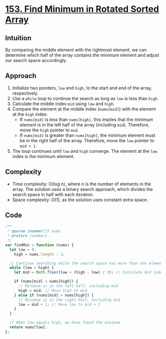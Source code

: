 # [153. Find Minimum in Rotated Sorted Array](https://leetcode.com/problems/find-minimum-in-rotated-sorted-array/description/)

## Intuition

By comparing the middle element with the rightmost element, we can determine which half of the array contains the minimum element and adjust our search space accordingly.

## Approach

1. Initialize two pointers, `low` and `high`, to the start and end of the array, respectively.
2. Use a `while` loop to continue the search as long as `low` is less than `high`.
3. Calculate the middle index `mid` using `low` and `high`.
4. Compare the element at the middle index (`nums[mid]`) with the element at the `high` index:
   - If `nums[mid]` is less than `nums[high]`, this implies that the minimum element is in the left half of the array (including `mid`). Therefore, move the `high` pointer to `mid`.
   - If `nums[mid]` is greater than `nums[high]`, the minimum element must be in the right half of the array. Therefore, move the `low` pointer to `mid + 1`.
5. The loop continues until `low` and `high` converge. The element at the `low` index is the minimum element.

## Complexity

- Time complexity: O(log n), where n is the number of elements in the array. The solution uses a binary search approach, which divides the search space in half with each iteration.
- Space complexity: O(1), as the solution uses constant extra space.

## Code

```javascript
/**
 * @param {number[]} nums
 * @return {number}
 */
var findMin = function (nums) {
  let low = 0,
    high = nums.length - 1;

  // Continue searching while the search space has more than one element
  while (low < high) {
    let mid = Math.floor(low + (high - low) / 2); // Calculate mid index

    if (nums[mid] < nums[high]) {
      // Minimum is in the left half, including mid
      high = mid; // Move high to mid
    } else if (nums[mid] > nums[high]) {
      // Minimum is in the right half, excluding mid
      low = mid + 1; // Move low to mid + 1
    }
  }

  // When low equals high, we have found the minimum
  return nums[low];
};
```
